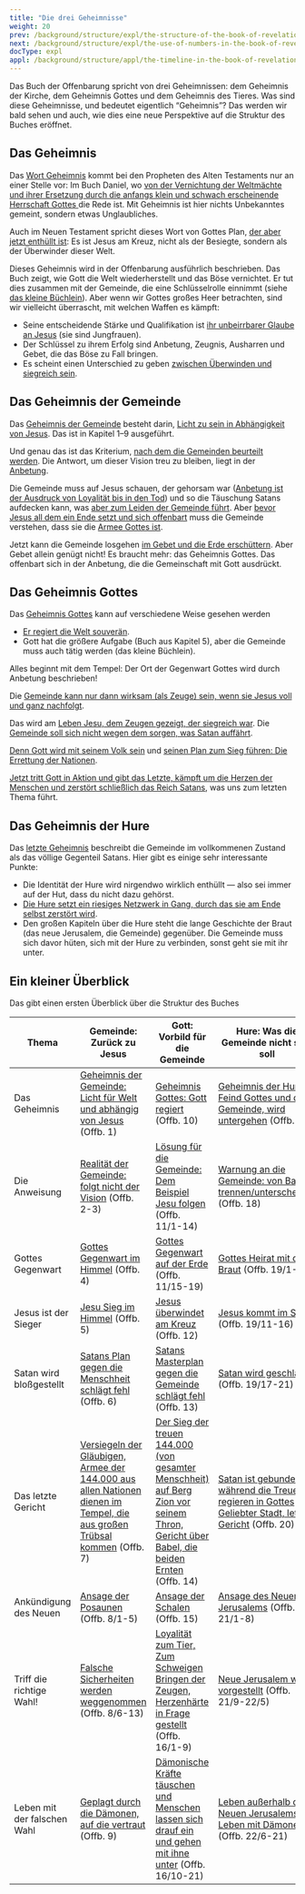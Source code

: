 ```yaml
---
title: "Die drei Geheimnisse"
weight: 20
prev: /background/structure/expl/the-structure-of-the-book-of-revelation
next: /background/structure/expl/the-use-of-numbers-in-the-book-of-revelation
docType: expl
appl: /background/structure/appl/the-timeline-in-the-book-of-revelation
---
```


Das Buch der Offenbarung spricht von drei Geheimnissen: dem Geheimnis der Kirche, dem Geheimnis Gottes und dem Geheimnis des Tieres. Was sind diese Geheimnisse, und bedeutet eigentlich “Geheimnis”? Das werden wir bald sehen und auch, wie dies eine neue Perspektive auf die Struktur des Buches eröffnet.

## Das Geheimnis

<a name="b12e"></a>
Das [Wort Geheimnis](https://www.bibleserver.com/search/SLT/Geheimnis) kommt bei den Propheten des Alten Testaments nur an einer Stelle vor: Im Buch Daniel, wo [von der Vernichtung der Weltmächte und ihrer Ersetzung durch die anfangs klein und schwach erscheinende Herrschaft Gottes ](../../../../bible/daniel/expl/the-four-kingdoms-in-daniel)die Rede ist. Mit Geheimnis ist hier nichts Unbekanntes gemeint, sondern etwas Unglaubliches.

Auch im Neuen Testament spricht dieses Wort von Gottes Plan, [der aber jetzt enthüllt ist](https://www.bibleserver.com/SLT/Kolosser1%2C26): Es ist Jesus am Kreuz, nicht als der Besiegte, sondern als der Überwinder dieser Welt.

Dieses Geheimnis wird in der Offenbarung ausführlich beschrieben. Das Buch zeigt, wie Gott die Welt wiederherstellt und das Böse vernichtet. Er tut dies zusammen mit der Gemeinde, die eine Schlüsselrolle einnimmt (siehe [das kleine Büchlein](../../../../content/scroll/expl/the-little-scroll)). Aber wenn wir Gottes großes Heer betrachten, sind wir vielleicht überrascht, mit welchen Waffen es kämpft:

- Seine entscheidende Stärke und Qualifikation ist [ihr unbeirrbarer Glaube an Jesus](https://www.bibleserver.com/SLT/Offenbarung14%2C4) (sie sind Jungfrauen).
- Der Schlüssel zu ihrem Erfolg sind Anbetung, Zeugnis, Ausharren und Gebet, die das Böse zu Fall bringen.
- Es scheint einen Unterschied zu geben [zwischen Überwinden und siegreich sein](../../../../topics/hero/short/a-real-hero).

## Das Geheimnis der Gemeinde

<a name="9ec7"></a>
Das [Geheimnis der Gemeinde](https://www.bibleserver.com/SLT/Offenbarung1%2C20) besteht darin, [Licht zu sein in Abhängigkeit von Jesus](../../../../content/letters/expl/the-angel-of-the-churches). Das ist in Kapitel 1–9 ausgeführt.

Und genau das ist das Kriterium, [nach dem die Gemeinden beurteilt werden](../../../../content/letters/expl/the-letters-to-the-seven-churches). Die Antwort, um dieser Vision treu zu bleiben, liegt in der [Anbetung](../../../../content/worship/expl/worship-in-the-throne-room).

Die Gemeinde muss auf Jesus schauen, der gehorsam war ([Anbetung ist der Ausdruck von Loyalität bis in den Tod](../../../../topics/power/short/worship)) und so die Täuschung Satans aufdecken kann, was [aber zum Leiden der Gemeinde führt](https://www.bibleserver.com/SLT/Offenbarung6%2C9-11). Aber [bevor Jesus all dem ein Ende setzt und sich offenbart](https://www.bibleserver.com/SLT/Offenbarung6%2C12-17) muss die Gemeinde verstehen, dass sie die [Armee Gottes ist](../../../../content/army/expl/the-144000).

Jetzt kann die Gemeinde losgehen [im Gebet und die Erde erschüttern](../../../../content/trumpets/expl/the-trumpets-in-revelation). Aber Gebet allein genügt nicht! Es braucht mehr: das Geheimnis Gottes. Das offenbart sich in der Anbetung, die die Gemeinschaft mit Gott ausdrückt.

## Das Geheimnis Gottes

<a name="b922"></a>
Das [Geheimnis Gottes](https://www.bibleserver.com/SLT/Offenbarung10%2C7) kann auf verschiedene Weise gesehen werden

- [Er regiert die Welt souverän](https://www.bibleserver.com/SLT/Offenbarung10%2C2).
- Gott hat die größere Aufgabe (Buch aus Kapitel 5), aber die Gemeinde muss auch tätig werden (das kleine Büchlein).

Alles beginnt mit dem Tempel: Der Ort der Gegenwart Gottes wird durch Anbetung beschrieben!

Die [Gemeinde kann nur dann wirksam (als Zeuge) sein, wenn sie Jesus voll und ganz nachfolgt](../../../../content/witnesses/expl/the-two-witnesses).

Das wird am [Leben Jesu, dem Zeugen gezeigt, der siegreich war](../../../../content/jesus/expl/a-different-christmas-story). Die [Gemeinde soll sich nicht wegen dem sorgen, was Satan auffährt](../../../../content/beasts/expl/the-nature-of-the-beast-in-the-book-of-revelation).

[Denn Gott wird mit seinem Volk sein](https://www.bibleserver.com/SLT/Offenbarung14%2C1-5) und [seinen Plan zum Sieg führen: Die Errettung der Nationen](https://www.bibleserver.com/SLT/Offenbarung14%2C6-20).

[Jetzt tritt Gott in Aktion und gibt das Letzte, kämpft um die Herzen der Menschen und zerstört schließlich das Reich Satans](../../../../content/bowls/expl/the-bowls-of-wrath), was uns zum letzten Thema führt.

## Das Geheimnis der Hure

<a name="2c82"></a>
Das [letzte Geheimnis](https://www.bibleserver.com/SLT/Offenbarung17%2C5) beschreibt die Gemeinde im vollkommenen Zustand als das völlige Gegenteil Satans. Hier gibt es einige sehr interessante Punkte:

- Die Identität der Hure wird nirgendwo wirklich enthüllt — also sei immer auf der Hut, dass du nicht dazu gehörst.
- [Die Hure setzt ein riesiges Netzwerk in Gang, durch das sie am Ende selbst zerstört wird](https://www.bibleserver.com/SLT/Offenbarung17).
- Den großen Kapiteln über die Hure steht die lange Geschichte der Braut (das neue Jerusalem, die Gemeinde) gegenüber. Die Gemeinde muss sich davor hüten, sich mit der Hure zu verbinden, sonst geht sie mit ihr unter.

## Ein kleiner Überblick

<a name="994f"></a>
Das gibt einen ersten Überblick über die Struktur des Buches

| Thema | Gemeinde: Zurück zu Jesus | Gott: Vorbild für die Gemeinde | Hure: Was die Gemeinde nicht sein soll |
|-------|---------------------------|--------------------------------|----------------------------------------|
| Das Geheimnis | [Geheimnis der Gemeinde: Licht für Welt und abhängig von Jesus](https://www.bibleserver.com/SLT/Offenbarung1) (Offb. 1) | [Geheimnis Gottes: Gott regiert](https://www.bibleserver.com/SLT/Offenbarung10) (Offb. 10) | [Geheimnis der Hure: Feind Gottes und der Gemeinde, wird untergehen](https://www.bibleserver.com/SLT/Offenbarung17) (Offb. 17) |
| Die Anweisung | [Realität der Gemeinde: folgt nicht der Vision](https://www.bibleserver.com/SLT/Offenbarung2) (Offb. 2-3) | [Lösung für die Gemeinde: Dem Beispiel Jesu folgen](https://www.bibleserver.com/SLT/Offenbarung11%2C1-14) (Offb. 11/1-14) | [Warnung an die Gemeinde: von Babel trennen/unterscheiden](https://www.bibleserver.com/SLT/Offenbarung18) (Offb. 18) |
| Gottes Gegenwart | [Gottes Gegenwart im Himmel](https://www.bibleserver.com/SLT/Offenbarung4) (Offb. 4) | [Gottes Gegenwart auf der Erde](https://www.bibleserver.com/SLT/Offenbarung11%2C15-19) (Offb. 11/15-19) | [Gottes Heirat mit der Braut](https://www.bibleserver.com/SLT/Offenbarung19%2C1-10) (Offb. 19/1-10) |
| Jesus ist der Sieger | [Jesu Sieg im Himmel](https://www.bibleserver.com/SLT/Offenbarung5) (Offb. 5) | [Jesus überwindet am Kreuz](https://www.bibleserver.com/SLT/Offenbarung12) (Offb. 12) | [Jesus kommt im Sieg](https://www.bibleserver.com/SLT/Offenbarung19%2C11-16) (Offb. 19/11-16) |
| Satan wird bloßgestellt | [Satans Plan gegen die Menschheit schlägt fehl](https://www.bibleserver.com/SLT/Offenbarung6) (Offb. 6) | [Satans Masterplan gegen die Gemeinde schlägt fehl](https://www.bibleserver.com/SLT/Offenbarung13) (Offb. 13) | [Satan wird geschlagen](https://www.bibleserver.com/SLT/Offenbarung19%2C17-21) (Offb. 19/17-21) |
| Das letzte Gericht | [Versiegeln der Gläubigen, Armee der 144.000 aus allen Nationen dienen im Tempel, die aus großen Trübsal kommen](https://www.bibleserver.com/SLT/Offenbarung7) (Offb. 7) | [Der Sieg der treuen 144.000 (von gesamter Menschheit) auf Berg Zion vor seinem Thron, Gericht über Babel, die beiden Ernten](https://www.bibleserver.com/SLT/Offenbarung14) (Offb. 14) | [Satan ist gebunden während die Treuen regieren in Gottes Geliebter Stadt, letztes Gericht](https://www.bibleserver.com/SLT/Offenbarung20) (Offb. 20) |
| Ankündigung des Neuen | [Ansage der Posaunen](https://www.bibleserver.com/SLT/Offenbarung8%2C1-5) (Offb. 8/1-5) | [Ansage der Schalen](https://www.bibleserver.com/SLT/Offenbarung15) (Offb. 15) | [Ansage des Neuen Jerusalems](https://www.bibleserver.com/SLT/Offenbarung21%2C1-8) (Offb. 21/1-8) |
| Triff die richtige Wahl! | [Falsche Sicherheiten werden weggenommen](https://www.bibleserver.com/SLT/Offenbarung8%2C6-13) (Offb. 8/6-13) | [Loyalität zum Tier, Zum Schweigen Bringen der Zeugen, Herzenhärte in Frage gestellt](https://www.bibleserver.com/SLT/Offenbarung16%2C1-9) (Offb. 16/1-9) | [Neue Jerusalem wird vorgestellt](https://www.bibleserver.com/SLT/Offenbarung21%2C9-20) (Offb. 21/9-22/5) |
| Leben mit der falschen Wahl | [Geplagt durch die Dämonen, auf die vertraut](https://www.bibleserver.com/SLT/Offenbarung9) (Offb. 9) | [Dämonische Kräfte täuschen und Menschen lassen sich drauf ein und gehen mit ihne unter](https://www.bibleserver.com/SLT/Offenbarung16%2C10-21) (Offb. 16/10-21) | [Leben außerhalb des Neuen Jerusalems ist Leben mit Dämonen](https://www.bibleserver.com/SLT/Offenbarung22%2C6-21) (Offb. 22/6-21) |

